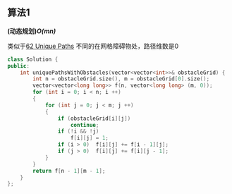 ## 算法1

**(动态规划)*O(mn)***

类似于[62 Unique Paths](../0062&#32;Unique&#32;Paths/README.md) 不同的在网格障碍物处，路径维数是0

```CPP
class Solution {
public:
    int uniquePathsWithObstacles(vector<vector<int>>& obstacleGrid) {
        int n = obstacleGrid.size(), m = obstacleGrid[0].size();
        vector<vector<long long>> f(n, vector<long long> (m, 0));
        for (int i = 0; i < n; i ++)
        {
            for (int j = 0; j < m; j ++)
            {
                if (obstacleGrid[i][j])
                    continue;
                if (!i && !j)
                    f[i][j] = 1;
                if (i > 0)  f[i][j] += f[i - 1][j];
                if (j > 0)  f[i][j] += f[i][j - 1];
            }
        }
        return f[n - 1][m - 1];
    }
};
```